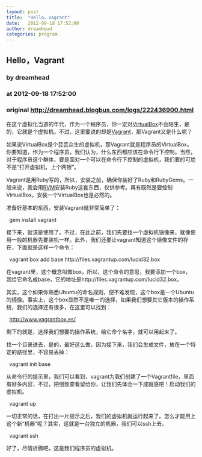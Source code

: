 ```yaml
---
layout: post
title:  "Hello，Vagrant"
date:   2012-09-18 17:52:00
author: dreamhead
categories: program
---
```


## Hello，Vagrant
### by dreamhead
### at 2012-09-18 17:52:00
### original <http://dreamhead.blogbus.com/logs/222436900.html>

<p>
<p>在这个虚拟化当道的年代，作为一个程序员，你一定对<a href="https://www.virtualbox.org/">VirtualBox</a>不会陌生，是的，它就是个虚拟机。不过，这里要说的却是<a href="http://vagrantup.com/">Vagrant</a>，那Vagrant又是什么呢？</p>
<p>如果说VirtualBox是个芸芸众生的虚拟机，那Vagrant就是程序员的VirtualBox。你要知道，作为一个程序员，我们认为，什么东西都应该在命令行下控制。当然，对于程序员这个群体，要是面对一个可以在命令行下控制的虚拟机，我们要的可绝不是“打开虚拟机、上个网银”。</p>
<p>Vagrant是用Ruby写的，所以，安装之前，确保你装好了Ruby和RubyGems。一般来说，我会用<a href="https://rvm.io/">RVM</a>安装Ruby这套东西，仅供参考。再有既然是要控制VirtualBox，安装一个VirtualBox也是必然的。</p>
<p>准备好基本的东西，安装Vagrant就非常简单了：</p>
<p>  gem install vagrant</p>
<p>接下来，就该是使用了。不过，在此之前，我们先要找一个虚拟机镜像来，就像使用一般的机器先要装机一样。此外，我们还要让vagrant知道这个镜像文件的存在，下面就是这样一个命令：</p>
<p>  vagrant box add base http://files.vagrantup.com/lucid32.box</p>
<p>在vagrant里，这个概念叫做box，所以，这个命令的意思，我要添加一个box，我给它命名成base，它的地址是http://files.vagrantup.com/lucid32.box。</p>
<p>其实，这个如果你熟悉Ubuntu的命名规则，便不难发现，这个box是一个Ubuntu的镜像。事实上，这个box显然不是唯一的选择，如果我们想要其它版本的操作系统，我们的选择还有很多，在这里可以找到：</p>
<p>  <a href="http://www.vagrantbox.es/">http://www.vagrantbox.es/</a></p>
<p>剩下的就是，选择我们想要的操作系统，给它命个名字，就可以用起来了。</p>
<p>找一个目录进去，是的，最好这么做，因为接下来，我们会生成文件，放在一个特定的路径里，不容易丢掉：</p>
<p>  vagrant init base</p>
<p>从命令行的提示里，我们可以看到，vagrant为我们创建了一个Vagrantfile，里面有好多内容，不过，把细致查看留给你，让我们先体会一下成就感吧！启动我们的虚拟机。</p>
<p>  vagrant up</p>
<p>一切正常的话，在打出一片提示之后，我们的虚拟机就运行起来了。怎么才能用上这个新“机器”呢？其实，这就是一台独立的机器，我们可以ssh上去。</p>
<p>  vagrant ssh</p>
<p>好了，尽情折腾吧，这是我们程序员的虚拟机。</p>
</p>